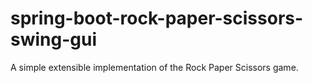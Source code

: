 # spring-boot-rock-paper-scissors-swing-gui
A simple extensible implementation of the Rock Paper Scissors game.
